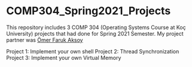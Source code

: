 # COMP304_Spring2021_Projects
 This repository includes 3 COMP 304 (Operating Systems Course at Koç University) projects that had done for Spring 2021 Semester. My project partner was [Ömer Faruk Aksoy](https://github.com/omeraksoy1)
 
 Project 1: Implement your own shell
 Project 2: Thread Synchronization
 Project 3: Implement your own Virtual Memory

